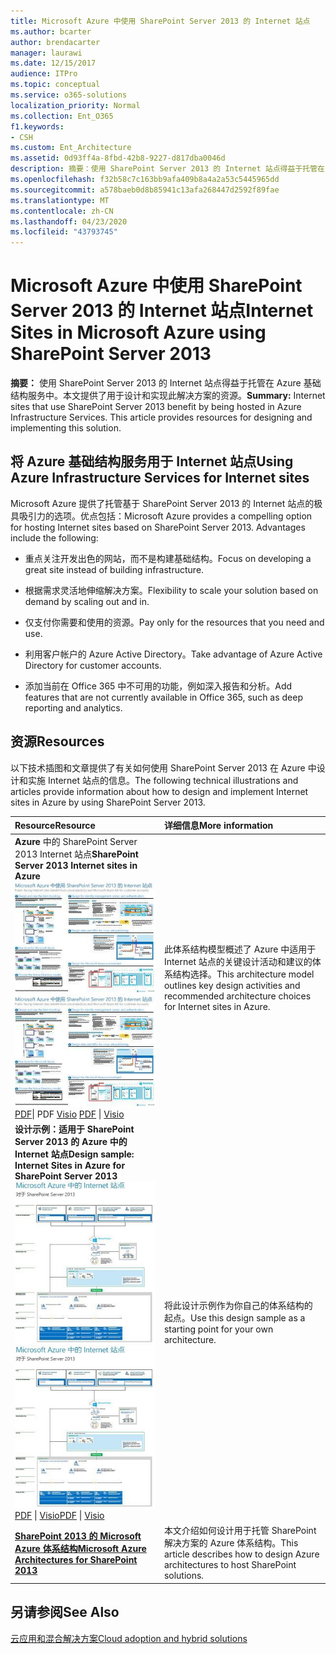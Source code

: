 ```yaml
---
title: Microsoft Azure 中使用 SharePoint Server 2013 的 Internet 站点
ms.author: bcarter
author: brendacarter
manager: laurawi
ms.date: 12/15/2017
audience: ITPro
ms.topic: conceptual
ms.service: o365-solutions
localization_priority: Normal
ms.collection: Ent_O365
f1.keywords:
- CSH
ms.custom: Ent_Architecture
ms.assetid: 0d93ff4a-8fbd-42b8-9227-d817dba0046d
description: 摘要：使用 SharePoint Server 2013 的 Internet 站点得益于托管在 Azure 基础结构服务中。本文提供了用于设计和实现此解决方案的资源。
ms.openlocfilehash: f32b58c7c163bb9afa409b8a4a2a53c5445965dd
ms.sourcegitcommit: a578baeb0d8b85941c13afa268447d2592f89fae
ms.translationtype: MT
ms.contentlocale: zh-CN
ms.lasthandoff: 04/23/2020
ms.locfileid: "43793745"
---
```

# <a name="internet-sites-in-microsoft-azure-using-sharepoint-server-2013"></a><span data-ttu-id="407b8-104">Microsoft Azure 中使用 SharePoint Server 2013 的 Internet 站点</span><span class="sxs-lookup"><span data-stu-id="407b8-104">Internet Sites in Microsoft Azure using SharePoint Server 2013</span></span>

 <span data-ttu-id="407b8-p102">**摘要：** 使用 SharePoint Server 2013 的 Internet 站点得益于托管在 Azure 基础结构服务中。本文提供了用于设计和实现此解决方案的资源。</span><span class="sxs-lookup"><span data-stu-id="407b8-p102">**Summary:** Internet sites that use SharePoint Server 2013 benefit by being hosted in Azure Infrastructure Services. This article provides resources for designing and implementing this solution.</span></span>
  
## <a name="using-azure-infrastructure-services-for-internet-sites"></a><span data-ttu-id="407b8-107">将 Azure 基础结构服务用于 Internet 站点</span><span class="sxs-lookup"><span data-stu-id="407b8-107">Using Azure Infrastructure Services for Internet sites</span></span>

<span data-ttu-id="407b8-p103">Microsoft Azure 提供了托管基于 SharePoint Server 2013 的 Internet 站点的极具吸引力的选项。优点包括：</span><span class="sxs-lookup"><span data-stu-id="407b8-p103">Microsoft Azure provides a compelling option for hosting Internet sites based on SharePoint Server 2013. Advantages include the following:</span></span>
  
- <span data-ttu-id="407b8-110">重点关注开发出色的网站，而不是构建基础结构。</span><span class="sxs-lookup"><span data-stu-id="407b8-110">Focus on developing a great site instead of building infrastructure.</span></span>
    
- <span data-ttu-id="407b8-111">根据需求灵活地伸缩解决方案。</span><span class="sxs-lookup"><span data-stu-id="407b8-111">Flexibility to scale your solution based on demand by scaling out and in.</span></span>
    
- <span data-ttu-id="407b8-112">仅支付你需要和使用的资源。</span><span class="sxs-lookup"><span data-stu-id="407b8-112">Pay only for the resources that you need and use.</span></span>
    
- <span data-ttu-id="407b8-113">利用客户帐户的 Azure Active Directory。</span><span class="sxs-lookup"><span data-stu-id="407b8-113">Take advantage of Azure Active Directory for customer accounts.</span></span>
    
- <span data-ttu-id="407b8-114">添加当前在 Office 365 中不可用的功能，例如深入报告和分析。</span><span class="sxs-lookup"><span data-stu-id="407b8-114">Add features that are not currently available in Office 365, such as deep reporting and analytics.</span></span>
    
## <a name="resources"></a><span data-ttu-id="407b8-115">资源</span><span class="sxs-lookup"><span data-stu-id="407b8-115">Resources</span></span>

<span data-ttu-id="407b8-116">以下技术插图和文章提供了有关如何使用 SharePoint Server 2013 在 Azure 中设计和实施 Internet 站点的信息。</span><span class="sxs-lookup"><span data-stu-id="407b8-116">The following technical illustrations and articles provide information about how to design and implement Internet sites in Azure by using SharePoint Server 2013.</span></span>
  
|<span data-ttu-id="407b8-117">**Resource**</span><span class="sxs-lookup"><span data-stu-id="407b8-117">**Resource**</span></span>|<span data-ttu-id="407b8-118">**详细信息**</span><span class="sxs-lookup"><span data-stu-id="407b8-118">**More information**</span></span>|
|:-----|:-----|
|<span data-ttu-id="407b8-119">**Azure** 中的 SharePoint Server 2013 Internet 站点</span><span class="sxs-lookup"><span data-stu-id="407b8-119">**SharePoint Server 2013 Internet sites in Azure**</span></span> <br/> <span data-ttu-id="407b8-120">[![使用 SharePoint 的 Azure 中的 Internet 网站图像](media/MS-AZ-SPInternetSites.jpg)          ](https://go.microsoft.com/fwlink/p/?LinkId=392552)</span><span class="sxs-lookup"><span data-stu-id="407b8-120">[![Image of Internet sites in Azure using SharePoint](media/MS-AZ-SPInternetSites.jpg)          ](https://go.microsoft.com/fwlink/p/?LinkId=392552)</span></span> <br/> <span data-ttu-id="407b8-121">[PDF](https://go.microsoft.com/fwlink/p/?LinkId=392552)\| PDF [           ](https://go.microsoft.com/fwlink/p/?LinkId=392551) [Visio](https://go.microsoft.com/fwlink/p/?LinkId=392551)  </span><span class="sxs-lookup"><span data-stu-id="407b8-121">[PDF](https://go.microsoft.com/fwlink/p/?LinkId=392552)  \| [          ](https://go.microsoft.com/fwlink/p/?LinkId=392551)[Visio](https://go.microsoft.com/fwlink/p/?LinkId=392551)</span></span> <br/> |<span data-ttu-id="407b8-122">此体系结构模型概述了 Azure 中适用于 Internet 站点的关键设计活动和建议的体系结构选择。</span><span class="sxs-lookup"><span data-stu-id="407b8-122">This architecture model outlines key design activities and recommended architecture choices for Internet sites in Azure.</span></span>  <br/> |
|<span data-ttu-id="407b8-123">**设计示例：适用于 SharePoint Server 2013 的 Azure 中的 Internet 站点**</span><span class="sxs-lookup"><span data-stu-id="407b8-123">**Design sample: Internet Sites in Azure for SharePoint Server 2013**</span></span> <br/> <span data-ttu-id="407b8-124">[![设计示例图：Microsoft Azure for SharePoint 2013 中的 Internet 站点](media/MS-AZ-InternetSitesDesignSample.jpg)          ](https://go.microsoft.com/fwlink/p/?LinkId=392549)</span><span class="sxs-lookup"><span data-stu-id="407b8-124">[![Image of the Design sample: Internet sites in Microsoft Azure for SharePoint 2013](media/MS-AZ-InternetSitesDesignSample.jpg)          ](https://go.microsoft.com/fwlink/p/?LinkId=392549)</span></span> <br/> <span data-ttu-id="407b8-125">[PDF](https://go.microsoft.com/fwlink/p/?LinkId=392549)  \| [Visio](https://go.microsoft.com/fwlink/p/?LinkId=392548)</span><span class="sxs-lookup"><span data-stu-id="407b8-125">[PDF](https://go.microsoft.com/fwlink/p/?LinkId=392549)  \| [Visio](https://go.microsoft.com/fwlink/p/?LinkId=392548)</span></span> <br/> |<span data-ttu-id="407b8-126">将此设计示例作为你自己的体系结构的起点。</span><span class="sxs-lookup"><span data-stu-id="407b8-126">Use this design sample as a starting point for your own architecture.</span></span>  <br/> |
|<span data-ttu-id="407b8-127">**[SharePoint 2013 的 Microsoft Azure 体系结构](microsoft-azure-architectures-for-sharepoint-2013.md)**</span><span class="sxs-lookup"><span data-stu-id="407b8-127">**[Microsoft Azure Architectures for SharePoint 2013](microsoft-azure-architectures-for-sharepoint-2013.md)**</span></span> <br/> |<span data-ttu-id="407b8-128">本文介绍如何设计用于托管 SharePoint 解决方案的 Azure 体系结构。</span><span class="sxs-lookup"><span data-stu-id="407b8-128">This article describes how to design Azure architectures to host SharePoint solutions.</span></span>  <br/> |

## <a name="see-also"></a><span data-ttu-id="407b8-129">另请参阅</span><span class="sxs-lookup"><span data-stu-id="407b8-129">See Also</span></span>

[<span data-ttu-id="407b8-130">云应用和混合解决方案</span><span class="sxs-lookup"><span data-stu-id="407b8-130">Cloud adoption and hybrid solutions</span></span>](cloud-adoption-and-hybrid-solutions.yml)



